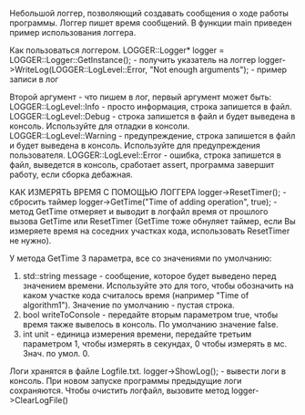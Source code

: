 Небольшой логгер, позволяющий создавать сообщения о ходе работы программы. Логгер пишет время сообщений. В функции main приведен пример использования логгера.

Как пользоваться логгером.
LOGGER::Logger* logger = LOGGER::Logger::GetInstance(); - получить указатель на логгер
logger->WriteLog(LOGGER::LogLevel::Error, "Not enough arguments"); - пример записи в лог

Второй аргумент - что пишем в лог, первый аргумент может быть:
LOGGER::LogLevel::Info     - просто информация, строка запишется в файл.
LOGGER::LogLevel::Debug    - строка запишется в файл и будет выведена в консоль. Используйте для отладки в консоли.
LOGGER::LogLevel::Warning  - предупреждение, строка запишется в файл и будет выведена в консоль. Используйте для
 предупреждения пользователя.
LOGGER::LogLevel::Error    - ошибка, строка запишется в файл, выведется в консоль, сработает assert, программа
 завершит работу, если сборка дебажная.

КАК ИЗМЕРЯТЬ ВРЕМЯ С ПОМОЩЬЮ ЛОГГЕРА
logger->ResetTimer();                                           - сбросить таймер
logger->GetTime("Time of adding operation", true);    - метод GetTime отмеряет и выводит в логфайл время от прошлого вызова GetTime
или ResetTimer (GetTime тоже обнуляет таймер, если Вы измеряете время на соседних участках кода, использовать ResetTimer не нужно).

У метода GetTime 3 параметра, все со значениями по умолчанию:
1) std::string message - сообщение, которое будет выведено перед значением времени. Используйте это для того, чтобы обозначить на каком
участке кода считалось время (например "Time of algorithm1"). Значение по умолчанию - пустая строка.
2) bool writeToConsole - передайте вторым параметром true, чтобы время также вывелось в консоль. По умолчанию значение false.
3) int unit - единица измерения времени, передайте третьим параметром 1, чтобы измерять в секундах, 0 чтобы измерять в мс. Знач. по умол. 0.


Логи хранятся в файле Logfile.txt.
logger->ShowLog();    - вывести логи в консоль.
При новом запуске программы предыдущие логи сохраняются.
Чтобы очистить логфайл, вызовите метод logger->ClearLogFile()
